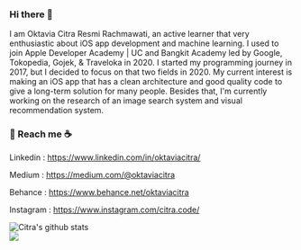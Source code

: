 ### Hi there 👋

<!--
**oktaviacitra/oktaviacitra** is a ✨ _special_ ✨ repository because its `README.md` (this file) appears on your GitHub profile.

Here are some ideas to get you started:

- 🔭 I’m currently working on ...
- 🌱 I’m currently learning ...
- 👯 I’m looking to collaborate on ...
- 🤔 I’m looking for help with ...
- 💬 Ask me about ...
- 📫 How to reach me: ...
- 😄 Pronouns: ...
- ⚡ Fun fact: ...
-->


I am Oktavia Citra Resmi Rachmawati, an active learner that very enthusiastic about iOS app development and machine learning. I used to join Apple Developer Academy | UC and Bangkit Academy led by Google, Tokopedia, Gojek, & Traveloka in 2020. I started my programming journey in 2017, but I decided to focus on that two fields in 2020. My current interest is making an iOS app that has a clean architecture and good quality code to give a long-term solution for many people. Besides that, I'm currently working on the research of an image search system and visual recommendation system.

### 💬 Reach me :coffee:
Linkedin : https://www.linkedin.com/in/oktaviacitra/

Medium : https://medium.com/@oktaviacitra

Behance : https://www.behance.net/oktaviacitra

Instagram : https://www.instagram.com/citra.code/

![Citra's github stats](https://github-readme-stats.vercel.app/api?username=oktaviacitra&show_icons=true&hide=["prs","issues","contribs"])<br>
<img align="left" src="https://github-readme-stats.vercel.app/api/top-langs/?username=oktaviacitra&layout=compact" />
